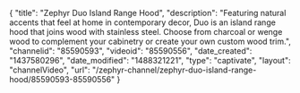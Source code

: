{
    "title": "Zephyr Duo Island Range Hood",
    "description": "Featuring natural accents that feel at home in contemporary decor, Duo is an island range hood that joins wood with stainless steel. Choose from charcoal or wenge wood to complement your cabinetry or create your own custom wood trim.",
    "channelid": "85590593",
    "videoid": "85590556",
    "date_created": "1437580296",
    "date_modified": "1488321221",
    "type": "captivate",
    "layout": "channelVideo",
    "url": "\/zephyr-channel\/zephyr-duo-island-range-hood\/85590593-85590556"
}